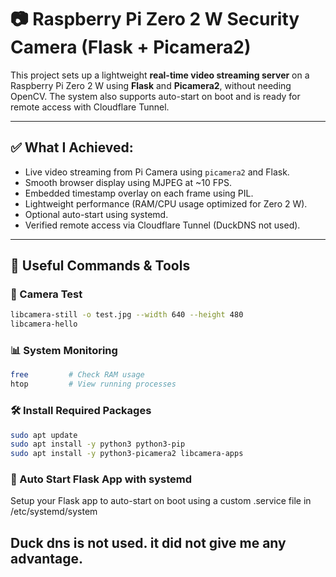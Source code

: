 # 📷 Raspberry Pi Zero 2 W Security Camera (Flask + Picamera2)

This project sets up a lightweight **real-time video streaming server** on a Raspberry Pi Zero 2 W using **Flask** and **Picamera2**, without needing OpenCV. The system also supports auto-start on boot and is ready for remote access with Cloudflare Tunnel.

---

## ✅ What I Achieved:

- Live video streaming from Pi Camera using `picamera2` and Flask.
- Smooth browser display using MJPEG at ~10 FPS.
- Embedded timestamp overlay on each frame using PIL.
- Lightweight performance (RAM/CPU usage optimized for Zero 2 W).
- Optional auto-start using systemd.
- Verified remote access via Cloudflare Tunnel (DuckDNS not used).

---

## 🧪 Useful Commands & Tools

### 📸 Camera Test
```bash
libcamera-still -o test.jpg --width 640 --height 480
libcamera-hello
```
### 📊 System Monitoring
```bash
free         # Check RAM usage
htop         # View running processes
```

### 🛠️ Install Required Packages
```bash
sudo apt update
sudo apt install -y python3 python3-pip
sudo apt install -y python3-picamera2 libcamera-apps
```
### 🚀 Auto Start Flask App with systemd
Setup your Flask app to auto-start on boot using a custom .service file in /etc/systemd/system

## Duck dns is not used. it did not give me any advantage.
<!-- Ducker:
token: 7b72b777-cbac-4455-bfc9-b647e4e74e64
        zero2w.duckdns.org  -->